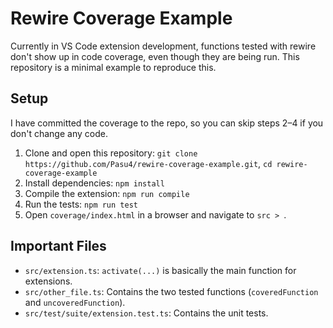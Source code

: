 # Rewire Coverage Example

Currently in VS Code extension development, functions tested with rewire don't show up in code coverage, even though they are being run.
This repository is a minimal example to reproduce this.

## Setup

I have committed the coverage to the repo, so you can skip steps 2&ndash;4 if you don't change any code.

1. Clone and open this repository: `git clone https://github.com/Pasu4/rewire-coverage-example.git`, `cd rewire-coverage-example`
2. Install dependencies: `npm install`
3. Compile the extension: `npm run compile`
4. Run the tests: `npm run test`
5. Open `coverage/index.html` in a browser and navigate to `src > `.

## Important Files

- `src/extension.ts`: `activate(...)` is basically the main function for extensions.
- `src/other_file.ts`: Contains the two tested functions (`coveredFunction` and `uncoveredFunction`).
- `src/test/suite/extension.test.ts`: Contains the unit tests.

